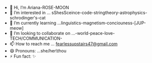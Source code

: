 - 👋 Hi, I’m Ariana-ROSE-MOON 
- 👀 I’m interested in ... sShesSceince-code-stringtheory-astrophysics-schrodinger's-cat
- 🌱 I’m currently learning ...linguistics-magnetism-conciouness-[JUP-meow]
- 💞️ I’m looking to collaborate on ...-world-peace-love-TECH/COMMUNICATION-
- 📫 How to reach me ... fearlessupstairs47@gmail.com
- 😄 Pronouns: ...she/her\thou
- ⚡ Fun fact: ✨ 

<!---
Alexectramagneta/Alexectramagneta is a ✨ special ✨ repository because its `README.md` (this file) appears on your GitHub profile.
You can click the Preview link to take a look at your changes.
--->
